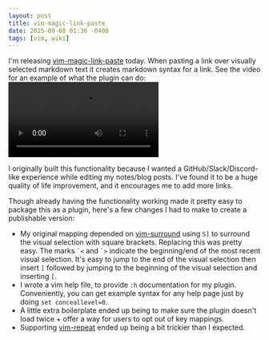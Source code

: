 ```yaml
---
layout: post
title: vim-magic-link-paste
date: 2025-09-08 01:30 -0400
tags: [vim, wiki]
---
```


I'm releasing [vim-magic-link-paste](https://github.com/lehmacdj/vim-magic-link-paste) today. When pasting a link over visually selected markdown text it creates markdown syntax for a link. See the video for an example of what the plugin can do:
![A video that demos using the plugin in vim](</images/vim-magic-link-paste-demo.mov>)

I originally built this functionality because I wanted a GitHub/Slack/Discord-like experience while editing my notes/blog posts. I've found it to be a huge quality of life improvement, and it encourages me to add more links.

Though already having the functionality working made it pretty easy to package this as a plugin, here's a few changes I had to make to create a publishable version:
- My original mapping depended on [vim-surround](https://github.com/tpope/vim-surround) using `S]` to surround the visual selection with square brackets. Replacing this was pretty easy. The marks `` `< `` and `` `> `` indicate the beginning/end of the most recent visual selection. It's easy to jump to the end of the visual selection then insert `]` followed by jumping to the beginning of the visual selection and inserting `[`.
- I wrote a vim help file, to provide `:h` documentation for my plugin. Conveniently, you can get example syntax for any help page just by doing `set conceallevel=0`.
- A little extra boilerplate ended up being to make sure the plugin doesn't load twice + offer a way for users to opt out of key mappings.
- Supporting [vim-repeat](https://github.com/tpope/vim-repeat) ended up being a bit trickier than I expected.
